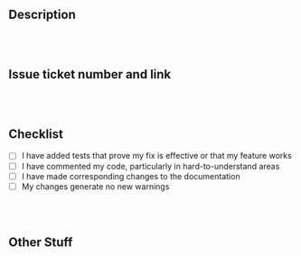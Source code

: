 ## Description



<br/><br/>
## Issue ticket number and link
<!-- Bonus points for using GitHub's keywords (e.g., closes #123) -->



<br/><br/>
## Checklist
<!-- We're so happy your contributing, before we do, there are some things we would like to know before merging your fabulous changes. -->

- [ ] I have added tests that prove my fix is effective or that my feature works
- [ ] I have commented my code, particularly in hard-to-understand areas
- [ ] I have made corresponding changes to the documentation
- [ ] My changes generate no new warnings

<br/><br/>
## Other Stuff

